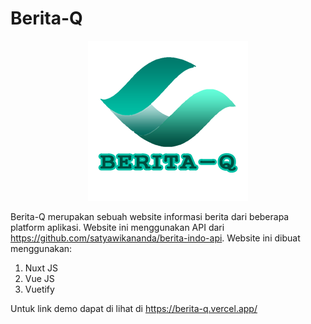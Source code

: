 # Berita-Q

<p align="center">
<img src="https://github.com/myndra1805/berita-q/blob/master/static/berita-q.png?raw=true"/>
</p>

Berita-Q merupakan sebuah website informasi berita dari beberapa platform aplikasi. Website ini menggunakan API dari https://github.com/satyawikananda/berita-indo-api. Website ini dibuat menggunakan: 
1. Nuxt JS
2. Vue JS
3. Vuetify

Untuk link demo dapat di lihat di https://berita-q.vercel.app/